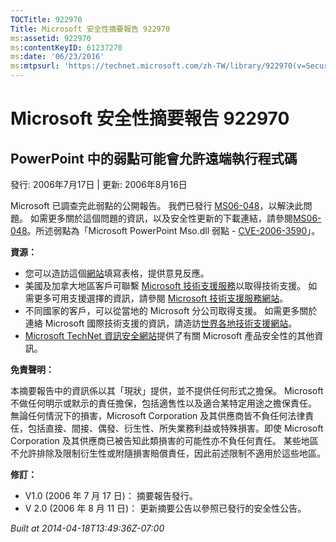 ```yaml
---
TOCTitle: 922970
Title: Microsoft 安全性摘要報告 922970
ms:assetid: 922970
ms:contentKeyID: 61237270
ms:date: '06/23/2016'
ms:mtpsurl: 'https://technet.microsoft.com/zh-TW/library/922970(v=Security.10)'
---
```



Microsoft 安全性摘要報告 922970
===============================

PowerPoint 中的弱點可能會允許遠端執行程式碼
-------------------------------------------

發行: 2006年7月17日 | 更新: 2006年8月16日

Microsoft 已調查完此弱點的公開報告。 我們已發行 [MS06-048](http://technet.microsoft.com/security/bulletin/ms06-048)，以解決此問題。 如需更多關於這個問題的資訊，以及安全性更新的下載連結，請參閱[MS06-048](http://technet.microsoft.com/security/bulletin/ms06-048)。所述弱點為「Microsoft PowerPoint Mso.dll 弱點 - [CVE-2006-3590](http://www.cve.mitre.org/cgi-bin/cvename.cgi?name=cve-2006-3590)」。

**資源：** 

-   您可以造訪這個[網站](https://support.microsoft.com/common/survey.aspx?scid=sw;en;1257&amp;showpage=1&amp;ws=technet&amp;sd=tech)填寫表格，提供意見反應。
-   美國及加拿大地區客戶可聯繫 [Microsoft 技術支援服務](http://go.microsoft.com/fwlink/?linkid=21131)以取得技術支援。 如需更多可用支援選擇的資訊，請參閱 [Microsoft 技術支援服務網站](http://support.microsoft.com/)。
-   不同國家的客戶，可以從當地的 Microsoft 分公司取得支援。 如需更多關於連絡 Microsoft 國際技術支援的資訊，請造訪[世界各地技術支援網站](http://go.microsoft.com/fwlink/?linkid=21155)。
-   [Microsoft TechNet 資訊安全網站](http://go.microsoft.com/fwlink/?linkid=21132)提供了有關 Microsoft 產品安全性的其他資訊。

**免責聲明：** 

本摘要報告中的資訊係以其「現狀」提供，並不提供任何形式之擔保。 Microsoft 不做任何明示或默示的責任擔保，包括適售性以及適合某特定用途之擔保責任。 無論任何情況下的損害，Microsoft Corporation 及其供應商皆不負任何法律責任，包括直接、間接、偶發、衍生性、所失業務利益或特殊損害。即使 Microsoft Corporation 及其供應商已被告知此類損害的可能性亦不負任何責任。 某些地區不允許排除及限制衍生性或附隨損害賠償責任，因此前述限制不適用於這些地區。

**修訂：** 

-   V1.0 (2006 年 7 月 17 日)： 摘要報告發行。
-   V 2.0 (2006 年 8 月 11 日)： 更新摘要公告以參照已發行的安全性公告。

*Built at 2014-04-18T13:49:36Z-07:00*
